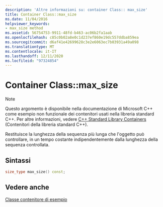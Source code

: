```yaml
---
description: 'Altre informazioni su: container Class:: max_size'
title: Container Class::max_size
ms.date: 11/04/2016
helpviewer_keywords:
- max_size method
ms.assetid: 56754753-9911-48fd-b463-ac06b2fa1aab
ms.openlocfilehash: c85c0b02a8e0c1d237ef860e19dc557ddba859ea
ms.sourcegitcommit: d6af41e42699628c3e2e6063ec7b03931a49a098
ms.translationtype: MT
ms.contentlocale: it-IT
ms.lasthandoff: 12/11/2020
ms.locfileid: "97324854"
---
```

# <a name="container-classmax_size"></a>Container Class::max_size

> [!NOTE]
> Questo argomento è disponibile nella documentazione di Microsoft C++ come esempio non funzionale dei contenitori usati nella libreria standard C++. Per altre informazioni, vedere [C++ Standard Library Containers](../standard-library/stl-containers.md) (Contenitori della libreria standard C++).

Restituisce la lunghezza della sequenza più lunga che l'oggetto può controllare, in un tempo costante indipendentemente dalla lunghezza della sequenza controllata.

## <a name="syntax"></a>Sintassi

```cpp
size_type max_size() const;
```

## <a name="see-also"></a>Vedere anche

[Classe contenitore di esempio](../standard-library/sample-container-class.md)
